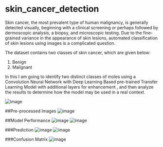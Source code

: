 # skin_cancer_detection

Skin cancer, the most prevalent type of human malignancy, is generally detected visually, beginning with a clinical screening or perhaps followed by dermoscopic analysis, a biopsy, and microscopic testing. Due to the fine-grained variance in the appearance of skin lesions, automated classification of skin lesions using images is a complicated question.

The dataset contains two classes of skin cancer, which are given below:
1. Benign
2. Malignant

In this I am going to identify two distinct classes of moles using a Convolution Neural Network with Deep Learning Based pre-trained Transfer Learning Model with additional layers for enhancement , and then analyze the results to determine how the model may be used in a real context.

![image](https://user-images.githubusercontent.com/80577092/193997061-35bf4699-2b52-4c2d-89b4-fdb6ecc5bc08.png)


##Pre-processed Images
![image](https://user-images.githubusercontent.com/80577092/193996945-a386230a-f3b6-46db-8255-f21b5f23ab48.png)

##Model Performance
![image](https://user-images.githubusercontent.com/80577092/193998155-502ca8cf-e1be-4848-81c0-987341b12d84.png)
![image](https://user-images.githubusercontent.com/80577092/193998220-e6784f8d-90d5-480b-b71c-293b7291cb68.png)

###Prediction
![image](https://user-images.githubusercontent.com/80577092/193998536-a418707d-4b65-41cb-a961-bf6527f46572.png)
![image](https://user-images.githubusercontent.com/80577092/193998560-a2e6041e-9806-4d20-acf1-03eb29173e74.png)

###Confusion Matrix
![image](https://user-images.githubusercontent.com/80577092/193998643-ef17638d-5277-46a0-9e34-543727a33a36.png)
